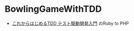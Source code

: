 # BowlingGameWithTDD
* [これからはじめるTDD テスト駆動開発入門](https://www.amazon.co.jp/%E3%81%93%E3%82%8C%E3%81%8B%E3%82%89%E3%81%AF%E3%81%98%E3%82%81%E3%82%8BTDD-%E3%83%86%E3%82%B9%E3%83%88%E9%A7%86%E5%8B%95%E9%96%8B%E7%99%BA%E5%85%A5%E9%96%80-ThinkIT-Books-%E5%90%89%E8%B0%B7-ebook/dp/B00VFQ7WCM) のRuby to PHP